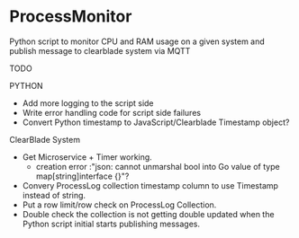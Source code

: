 # ProcessMonitor
Python script to monitor CPU and RAM usage on a given system and publish message to clearblade system via MQTT

TODO

PYTHON
- Add more logging to the script side
- Write error handling code for script side failures
- Convert Python timestamp to JavaScript/Clearblade Timestamp object?

ClearBlade System
- Get Microservice + Timer working. 
  - creation error :"json: cannot unmarshal bool into Go value of type map[string]interface {}"?
- Convery ProcessLog collection timestamp column to use Timestamp instead of string.
- Put a row limit/row check on ProcessLog Collection. 
- Double check the collection is not getting double updated when the Python script initial starts publishing messages. 

